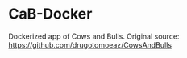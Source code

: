 # CaB-Docker
Dockerized app of Cows and Bulls. Original source: https://github.com/drugotomoeaz/CowsAndBulls
